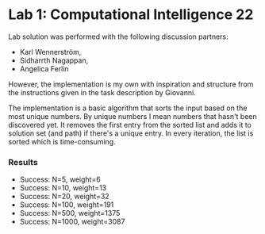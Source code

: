 # Lab 1: Computational Intelligence 22

Lab solution was performed with the following discussion partners:

- Karl Wennerström,
- Sidharrth Nagappan,
- Angelica Ferlin

However, the implementation is my own with inspiration and structure from the instructions given in the task description by Giovanni.

The implementation is a basic algorithm that sorts the input based on the most unique numbers. By unique numbers I mean numbers that hasn't been
discovered yet. It removes the first entry from the sorted list and adds it
to solution set (and path) if there's a unique entry. In every iteration, the list is sorted 
which is time-consuming.

### Results
 - Success: N=5, weight=6 
 - Success: N=10, weight=13 
 - Success: N=20, weight=32 
 - Success: N=100, weight=191 
 - Success: N=500, weight=1375 
 - Success: N=1000, weight=3087